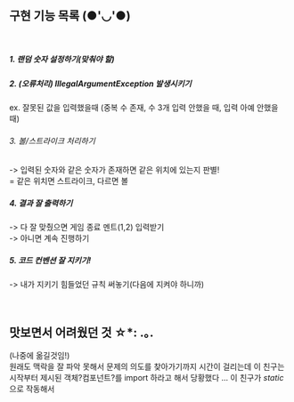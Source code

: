 ## 구현 기능 목록 (●'◡'●)

<br>

##### 1. 랜덤 숫자 설정하기(맞춰야 할)


##### 2. (오류처리) IllegalArgumentException 발생시키기
 
ex. 잘못된 값을 입력했을때 (중복 수 존재, 수 3개 입력 안했을 때, 입력 아예 안했을 때) 


###### 3. 볼/스트라이크 처리하기 
   -> 입력된 숫자와 같은 숫자가 존재하면 같은 위치에 있는지 판별!
   <br>
      = 같은 위치면 스트라이크, 다르면 볼

##### 4. 결과 잘 출력하기
-> 다 잘 맞췄으면 게임 종료 멘트(1,2) 입력받기
<br>
-> 아니면 계속 진행하기

##### 5. 코드 컨벤션 잘 지키기!
-> 내가 지키기 힘들었던 규칙 써놓기(다음에 지켜야 하니까)

<br>

## 맛보면서 어려웠던 것 ☆*: .｡. 
(나중에 옮길것임!)
<br>
원래도 맥락을 잘 파악 못해서 문제의 의도를 찾아가기까지 시간이 걸리는데 이 친구는 시작부터 
제시된 객체?컴포넌트?를 import 하라고 해서 당황했다 ... 이 친구가 <em>static</em>으로 작동해서
